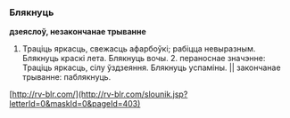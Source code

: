 ### Блякнуць
**дзеяслоў, незакончанае трыванне**

1. Траціць яркасць, свежасць афарбоўкі; рабіцца невыразным. Блякнуць краскі лета. Блякнуць вочы. 2. пераноснае значэнне: Траціць яркасць, сілу ўздзеяння. Блякнуць успаміны. || закончанае трыванне: паблякнуць.

<a rel="author">[http://rv-blr.com/](http://rv-blr.com/slounik.jsp?letterId=0&maskId=0&pageId=403)</a>
